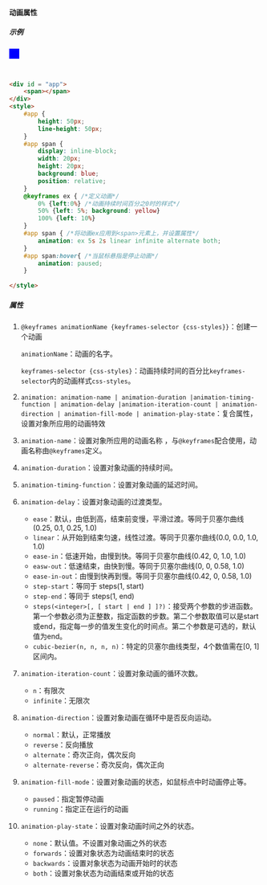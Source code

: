 #### 动画属性

##### 示例

<div id = "app">
    <span></span>
</div>
<style>
    #app {
        height: 50px;
        line-height: 50px;
    }
    #app span {
        display: inline-block;
        width: 20px;
        height: 20px;
        background: blue;
        position: relative;
    }
    @keyframes ex { /*定义动画*/
        0% {left:0%} /*动画持续实践百分之0时的样式*/
        50% {left: 5%; background: yellow}
        100% {left: 10%}
    }
    #app span { /*将动画ex应用到<span>元素上，并设置属性*/
        animation: ex 5s 2s linear infinite reverse forwards;
    }
    #app span:hover{ /*当鼠标悬指是停止动画*/
        animation: paused;
    }
</style>

```html
<div id = "app">
    <span></span>
</div>
<style>
    #app {
        height: 50px;
        line-height: 50px;
    }
    #app span {
        display: inline-block;
        width: 20px;
        height: 20px;
        background: blue;
        position: relative;
    }
    @keyframes ex { /*定义动画*/
        0% {left:0%} /*动画持续时间百分之0时的样式*/
        50% {left: 5%; background: yellow}
        100% {left: 10%}
    }
    #app span { /*将动画ex应用到<span>元素上，并设置属性*/
        animation: ex 5s 2s linear infinite alternate both;
    }
    #app span:hover{ /*当鼠标悬指是停止动画*/
        animation: paused;
    }
    
</style>
```



##### 属性

1. `@keyframes animationName {keyframes-selector {css-styles}}`：创建一个动画

   `animationName`：动画的名字。

   `keyframes-selector {css-styles}`：动画持续时间的百分比`keyframes-selector`内的动画样式`css-styles`。

2. `animation: animation-name | animation-duration |animation-timing-function | animation-delay |animation-iteration-count | animation-direction | animation-fill-mode | animation-play-state`：复合属性，设置对象所应用的动画特效

3. `animation-name`：设置对象所应用的动画名称 ，与`@keyframes`配合使用，动画名称由`@keyframes`定义。

4. `animation-duration`：设置对象动画的持续时间。

5. `animation-timing-function`：设置对象动画的延迟时间。

6. `animation-delay`：设置对象动画的过渡类型。

   - `ease`：默认，由低到高，结束前变慢，平滑过渡。等同于贝塞尔曲线(0.25, 0.1, 0.25, 1.0)
   - `linear`：从开始到结束匀速，线性过渡。等同于贝塞尔曲线(0.0, 0.0, 1.0, 1.0)
   - `ease-in`：低速开始，由慢到快。等同于贝塞尔曲线(0.42, 0, 1.0, 1.0)
   - `easw-out`：低速结束，由快到慢。等同于贝塞尔曲线(0, 0, 0.58, 1.0)
   - `ease-in-out`：由慢到快再到慢。等同于贝塞尔曲线(0.42, 0, 0.58, 1.0)
   - `step-start`：等同于 steps(1, start)
   - `step-end`：等同于 steps(1, end)
   - `steps(<integer>[, [ start | end ] ]?)`：接受两个参数的步进函数。第一个参数必须为正整数，指定函数的步数。第二个参数取值可以是start或end，指定每一步的值发生变化的时间点。第二个参数是可选的，默认值为end。
   - `cubic-bezier(n, n, n, n)`：特定的贝塞尔曲线类型，4个数值需在[0, 1]区间内。

7. `animation-iteration-count`：设置对象动画的循环次数。

   - `n`：有限次
   - `infinite`：无限次

8. `animation-direction`：设置对象动画在循环中是否反向运动。

   - `normal`：默认，正常播放
   - `reverse`：反向播放
   - `alternate`：奇次正向，偶次反向
   - `alternate-reverse`：奇次反向，偶次正向

9. `animation-fill-mode`：设置对象动画的状态，如鼠标点中时动画停止等。

   - `paused`：指定暂停动画
   - `running`：指定正在运行的动画

10. `animation-play-state`：设置对象动画时间之外的状态。

    - `none`：默认值。不设置对象动画之外的状态
    - `forwards`：设置对象状态为动画结束时的状态
    - `backwards`：设置对象状态为动画开始时的状态
    - `both`：设置对象状态为动画结束或开始的状态
